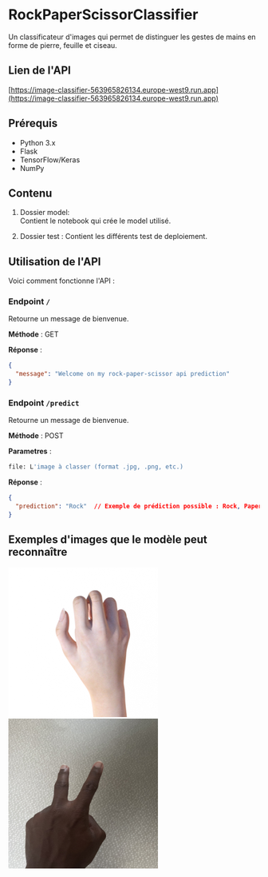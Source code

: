 # RockPaperScissorClassifier

Un classificateur d'images qui permet de distinguer les gestes de mains en forme de pierre, feuille et ciseau.



## Lien de l'API

[https://image-classifier-563965826134.europe-west9.run.app](https://image-classifier-563965826134.europe-west9.run.app)

## Prérequis

- Python 3.x
- Flask
- TensorFlow/Keras
- NumPy

## Contenu

1. Dossier model:  
   Contient le notebook qui crée le model utilisé.

2. Dossier test :
    Contient les différents test de deploiement.

## Utilisation de l'API

Voici comment fonctionne l'API :

### Endpoint `/`

Retourne un message de bienvenue.

**Méthode** : GET

**Réponse** :
```json
{
  "message": "Welcome on my rock-paper-scissor api prediction"
}
```
### Endpoint `/predict`

Retourne un message de bienvenue.

**Méthode** : POST

**Parametres** : 
```bash
file: L'image à classer (format .jpg, .png, etc.)
```


**Réponse** :
```json
{
  "prediction": "Rock"  // Exemple de prédiction possible : Rock, Paper, Scissor
}
```

## Exemples d'images que le modèle peut reconnaître

![rock](images/from_training/rock.png)
<img src="images/not_from_training/ciseau.jpg" alt="Ciseau" width="300" height="300">
